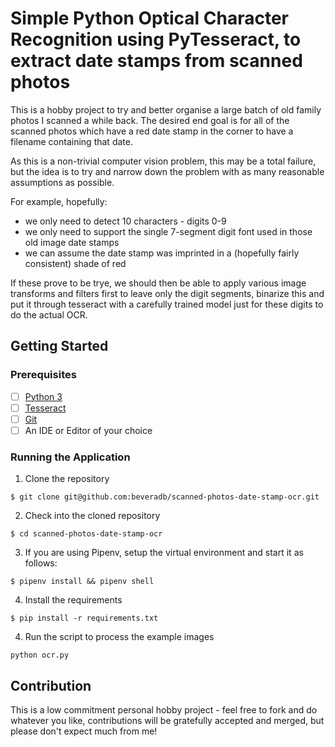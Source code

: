 
# Simple Python Optical Character Recognition using PyTesseract, to extract date stamps from scanned photos

This is a hobby project to try and better organise a large batch of old family photos I scanned a while back. The desired end goal is for all of the scanned photos which have a red date stamp in the corner to have a filename containing that date.

As this is a non-trivial computer vision problem, this may be a total failure, but the idea is to try and narrow down the problem with as many reasonable assumptions as possible.

For example, hopefully:
- we only need to detect 10 characters - digits 0-9
- we only need to support the single 7-segment digit font used in those old image date stamps
- we can assume the date stamp was imprinted in a (hopefully fairly consistent) shade of red

If these prove to be trye, we should then be able to apply various image transforms and filters first to leave only the digit segments, binarize this and put it through tesseract with a carefully trained model just for these digits to do the actual OCR.

## Getting Started

### Prerequisites

- [ ] [Python 3](https://realpython.com/installing-python/)
- [ ] [Tesseract](https://github.com/tesseract-ocr/tesseract/wiki#installation)
- [ ] [Git]()
- [ ] An IDE or Editor of your choice

### Running the Application

1. Clone the repository
```
$ git clone git@github.com:beveradb/scanned-photos-date-stamp-ocr.git
```

2. Check into the cloned repository
```
$ cd scanned-photos-date-stamp-ocr
```

3. If you are using Pipenv, setup the virtual environment and start it as follows:
```
$ pipenv install && pipenv shell
```

4. Install the requirements
```
$ pip install -r requirements.txt
```

4. Run the script to process the example images
```
python ocr.py
```

## Contribution

This is a low commitment personal hobby project - feel free to fork and do whatever you like, contributions will be gratefully accepted and merged, but please don't expect much from me!